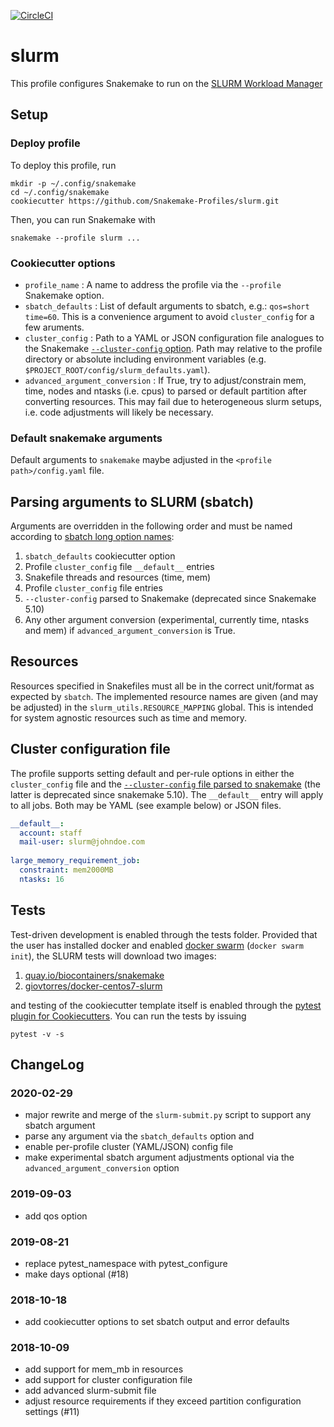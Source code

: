[![CircleCI](https://circleci.com/gh/percyfal/slurm.svg?style=svg)](https://circleci.com/gh/percyfal/slurm)

# slurm

This profile configures Snakemake to run on the [SLURM Workload Manager](https://slurm.schedmd.com/)

## Setup

### Deploy profile

To deploy this profile, run

	mkdir -p ~/.config/snakemake
	cd ~/.config/snakemake
	cookiecutter https://github.com/Snakemake-Profiles/slurm.git

Then, you can run Snakemake with

	snakemake --profile slurm ...

### Cookiecutter options

* `profile_name` : A name to address the profile via the `--profile` Snakemake option.
* `sbatch_defaults` : List of default arguments to sbatch, e.g.: `qos=short time=60`.
  This is a convenience argument to avoid `cluster_config` for a few aruments.
* `cluster_config` : Path to a YAML or JSON configuration file analogues to the
  Snakemake [`--cluster-config` option](https://snakemake.readthedocs.io/en/stable/snakefiles/configuration.html#cluster-configuration-deprecated).
  Path may relative to the profile directory or absolute including environment variables
  (e.g. `$PROJECT_ROOT/config/slurm_defaults.yaml`).
* `advanced_argument_conversion` : If True, try to adjust/constrain mem, time, nodes and ntasks (i.e. cpus) to
  parsed or default partition after converting resources. This may fail due to heterogeneous slurm setups,
  i.e. code adjustments will likely be necessary.

### Default snakemake arguments
Default arguments to ``snakemake`` maybe adjusted in the ``<profile path>/config.yaml`` file.


## Parsing arguments to SLURM (sbatch)
Arguments are overridden in the following order and must be named according to
[sbatch long option names](https://slurm.schedmd.com/sbatch.html):

1) `sbatch_defaults` cookiecutter option
2) Profile `cluster_config` file `__default__` entries
3) Snakefile threads and resources (time, mem)
4) Profile `cluster_config` file <rulename> entries
5) `--cluster-config` parsed to Snakemake (deprecated since Snakemake 5.10)
6) Any other argument conversion (experimental, currently time, ntasks and mem) if `advanced_argument_conversion` is True.

## Resources
Resources specified in Snakefiles must all be in the correct unit/format as expected by `sbatch`.
The implemented resource names are given (and may be adjusted) in the `slurm_utils.RESOURCE_MAPPING` global.
This is intended for system agnostic resources such as time and memory.

## Cluster configuration file
The profile supports setting default and per-rule options in either the `cluster_config` file and
the [`--cluster-config` file parsed to snakemake](https://snakemake.readthedocs.io/en/stable/snakefiles/configuration.html#cluster-configuration-deprecated)
(the latter is deprecated since snakemake 5.10). The `__default__` entry will apply to all jobs. Both may be YAML (see example
below) or JSON files.

```yaml
__default__:
  account: staff
  mail-user: slurm@johndoe.com
  
large_memory_requirement_job:
  constraint: mem2000MB
  ntasks: 16
```


## Tests
Test-driven development is enabled through the tests folder. Provided
that the user has installed docker and enabled [docker
swarm](https://docs.docker.com/engine/swarm/) (`docker swarm init`), the SLURM tests will
download two images:

1. [quay.io/biocontainers/snakemake](https://quay.io/repository/biocontainers/snakemake?tab=tags)
2. [giovtorres/docker-centos7-slurm](https://github.com/giovtorres/docker-centos7-slurm)

and testing of the cookiecutter template itself is enabled
through the [pytest plugin for
Cookiecutters](https://github.com/hackebrot/pytest-cookies). You can
run the tests by issuing

	pytest -v -s


## ChangeLog

### 2020-02-29

- major rewrite and merge of the `slurm-submit.py` script to support any sbatch argument
- parse any argument via the `sbatch_defaults` option and
- enable per-profile cluster (YAML/JSON) config file
- make experimental sbatch argument adjustments optional via the `advanced_argument_conversion` option

### 2019-09-03

- add qos option

### 2019-08-21

- replace pytest_namespace with pytest_configure
- make days optional (#18)

### 2018-10-18

- add cookiecutter options to set sbatch output and error defaults

### 2018-10-09

- add support for mem_mb in resources
- add support for cluster configuration file
- add advanced slurm-submit file
- adjust resource requirements if they exceed partition configuration
  settings (#11)

